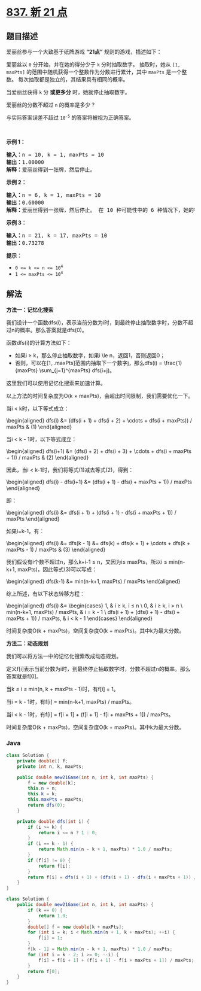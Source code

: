 # [837. 新 21 点](https://leetcode.cn/problems/new-21-game)

## 题目描述

<p>爱丽丝参与一个大致基于纸牌游戏 <strong>“21点”</strong> 规则的游戏，描述如下：</p>

<p>爱丽丝以 <code>0</code> 分开始，并在她的得分少于 <code>k</code> 分时抽取数字。 抽取时，她从 <code>[1, maxPts]</code> 的范围中随机获得一个整数作为分数进行累计，其中 <code>maxPts</code> 是一个整数。 每次抽取都是独立的，其结果具有相同的概率。</p>

<p>当爱丽丝获得 <code>k</code> 分 <strong>或更多分</strong> 时，她就停止抽取数字。</p>

<p>爱丽丝的分数不超过 <code>n</code> 的概率是多少？</p>

<p>与实际答案误差不超过&nbsp;<code>10<sup>-5</sup></code> 的答案将被视为正确答案。</p>
&nbsp;

<p><strong>示例 1：</strong></p>

<pre>
<strong>输入：</strong>n = 10, k = 1, maxPts = 10
<strong>输出：</strong>1.00000
<strong>解释：</strong>爱丽丝得到一张牌，然后停止。
</pre>

<p><strong>示例 2：</strong></p>

<pre>
<strong>输入：</strong>n = 6, k = 1, maxPts = 10
<strong>输出：</strong>0.60000
<strong>解释：</strong>爱丽丝得到一张牌，然后停止。 在 10 种可能性中的 6 种情况下，她的得分不超过 6 分。
</pre>

<p><strong>示例 3：</strong></p>

<pre>
<strong>输入：</strong>n = 21, k = 17, maxPts = 10
<strong>输出：</strong>0.73278
</pre>

<p><strong>提示：</strong></p>

<ul>
	<li><code>0 &lt;= k &lt;= n &lt;= 10<sup>4</sup></code></li>
	<li><code>1 &lt;= maxPts &lt;= 10<sup>4</sup></code></li>
</ul>

## 解法

**方法一：记忆化搜索**

我们设计一个函数dfs(i)，表示当前分数为i时，到最终停止抽取数字时，分数不超过n的概率。那么答案就是dfs(0)。

函数dfs(i)的计算方法如下：

-   如果i ≥ k，那么停止抽取数字，如果i \le n，返回1，否则返回0；
-   否则，可以在[1,..maxPts]范围内抽取下一个数字j，那么dfs(i) = \frac{1}{maxPts} \sum_{j=1}^{maxPts} dfs(i+j)。

这里我们可以使用记忆化搜索来加速计算。

以上方法的时间复杂度为O(k × maxPts)，会超出时间限制，我们需要优化一下。

当i < k时，以下等式成立：


\begin{aligned}
dfs(i) &= (dfs(i + 1) + dfs(i + 2) + \cdots + dfs(i + maxPts)) / maxPts & (1)
\end{aligned}


当i < k - 1时，以下等式成立：


\begin{aligned}
dfs(i+1) &= (dfs(i + 2) + dfs(i + 3) + \cdots + dfs(i + maxPts + 1)) / maxPts & (2)
\end{aligned}


因此，当i < k-1时，我们将等式(1)减去等式(2)，得到：


\begin{aligned}
dfs(i) - dfs(i+1) &= (dfs(i + 1) - dfs(i + maxPts + 1)) / maxPts
\end{aligned}


即：


\begin{aligned}
dfs(i) &= dfs(i + 1) + (dfs(i + 1) - dfs(i + maxPts + 1)) / maxPts
\end{aligned}


如果i=k-1，有：


\begin{aligned}
dfs(i) &= dfs(k - 1) &= dfs(k) + dfs(k + 1) + \cdots + dfs(k + maxPts - 1) / maxPts & (3)
\end{aligned}


我们假设有i个数不超过n，那么k+i-1 ≤ n，又因为i≤ maxPts，所以i ≤ min(n-k+1, maxPts)，因此等式(3)可以写成：


\begin{aligned}
dfs(k-1) &= min(n-k+1, maxPts) / maxPts
\end{aligned}


综上所述，有以下状态转移方程：


\begin{aligned}
dfs(i) &= \begin{cases}
1, & i ≥ k, i ≤ n \\
0, & i ≥ k, i > n \\
min(n-k+1, maxPts) / maxPts, & i = k - 1 \\
dfs(i + 1) + (dfs(i + 1) - dfs(i + maxPts + 1)) / maxPts, & i < k - 1
\end{cases}
\end{aligned}


时间复杂度O(k + maxPts)，空间复杂度O(k + maxPts)。其中k为最大分数。

**方法二：动态规划**

我们可以将方法一中的记忆化搜索改成动态规划。

定义f[i]表示当前分数为i时，到最终停止抽取数字时，分数不超过n的概率。那么答案就是f[0]。

当k ≤ i ≤ min(n, k + maxPts - 1)时，有f[i] = 1。

当i = k - 1时，有f[i] = min(n-k+1, maxPts) / maxPts。

当i < k - 1时，有f[i] = f[i + 1] + (f[i + 1] - f[i + maxPts + 1]) / maxPts。

时间复杂度O(k + maxPts)，空间复杂度O(k + maxPts)。其中k为最大分数。

### **Java**

```java
class Solution {
    private double[] f;
    private int n, k, maxPts;

    public double new21Game(int n, int k, int maxPts) {
        f = new double[k];
        this.n = n;
        this.k = k;
        this.maxPts = maxPts;
        return dfs(0);
    }

    private double dfs(int i) {
        if (i >= k) {
            return i <= n ? 1 : 0;
        }
        if (i == k - 1) {
            return Math.min(n - k + 1, maxPts) * 1.0 / maxPts;
        }
        if (f[i] != 0) {
            return f[i];
        }
        return f[i] = dfs(i + 1) + (dfs(i + 1) - dfs(i + maxPts + 1)) / maxPts;
    }
}
```

```java
class Solution {
    public double new21Game(int n, int k, int maxPts) {
        if (k == 0) {
            return 1.0;
        }
        double[] f = new double[k + maxPts];
        for (int i = k; i < Math.min(n + 1, k + maxPts); ++i) {
            f[i] = 1;
        }
        f[k - 1] = Math.min(n - k + 1, maxPts) * 1.0 / maxPts;
        for (int i = k - 2; i >= 0; --i) {
            f[i] = f[i + 1] + (f[i + 1] - f[i + maxPts + 1]) / maxPts;
        }
        return f[0];
    }
}
```
